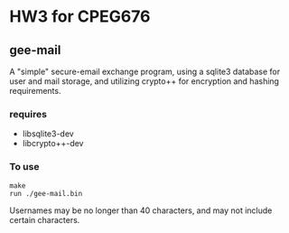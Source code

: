 # HW3 for CPEG676

## gee-mail
A "simple" secure-email exchange program, using a sqlite3 database for user and mail storage, and utilizing crypto++ for encryption and hashing requirements.

### requires
  * libsqlite3-dev
  * libcrypto++-dev

### To use
```
make
run ./gee-mail.bin
```
  Usernames may be no longer than 40 characters, and may not include certain characters.
